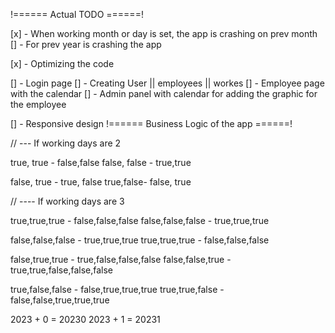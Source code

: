 !====== Actual TODO ======!

<!-- BUGS -->

[x] - When working month or day is set, the app is crashing on prev month
[] - For prev year is crashing the app
<!-- Code things -->

[x] - Optimizing the code

<!-- Pages -->

[] - Login page
[] - Creating User || employees || workes
[] - Employee page with the calendar
[] - Admin panel with calendar for adding the graphic for the employee

<!-- Design -->

[] - Responsive design
!====== Business Logic of the app ======!

// --- If working days are 2

<!-- This is for curr month -->

true, true - false,false
false, false - true,true

<!-- This is for next month -->

false, true - true, false
true,false- false, true

// ---- If working days are 3

<!-- This is for curr month -->

true,true,true - false,false,false
false,false,false - true,true,true

<!-- This is for next month -->

false,false,false - true,true,true
true,true,true - false,false,false

false,true,true - true,false,false,false
false,false,true - true,true,false,false,false

true,false,false - false,true,true,true
true,true,false - false,false,true,true,true

2023 + 0 = 20230
2023 + 1 = 20231
